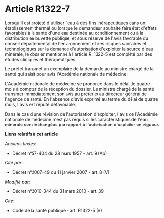 # Article R1322-7

Lorsqu'il est projeté d'utiliser l'eau à des fins thérapeutiques dans un établissement thermal ou lorsque le demandeur
souhaite faire état d'effets favorables à la santé d'une eau destinée au conditionnement ou à la distribution en buvette
publique, et sous réserve de l'avis favorable du conseil départemental de l'environnement et des risques sanitaires et
technologiques sur la demande d'autorisation d'exploiter la source d'eau minérale, le dossier mentionné à l'article R. 1322-5
est complété par des études cliniques et thérapeutiques. 

Le préfet transmet un exemplaire de la demande au ministre chargé de la santé qui saisit pour avis l'Académie nationale de
médecine.

L'Académie nationale de médecine se prononce dans le délai de quatre mois à compter de la réception du dossier. Le ministre
chargé de la santé transmet immédiatement son avis au préfet et au directeur général de l'agence de santé. En l'absence
d'avis exprimé au terme du délai de quatre mois, l'avis est réputé défavorable. 

Dans le cas d'une révision de l'autorisation d'exploiter, l'avis de l'Académie nationale de médecine n'est pas requis si les
caractéristiques de l'eau minérale sont inchangées par rapport à l'autorisation d'exploiter en vigueur.

**Liens relatifs à cet article**

_Anciens textes_:

  - Décret n°57-404 du 28 mars 1957 - art. 9 (Ab)

_Cité par_:

  - Décret n°2007-49 du 11 janvier 2007 - art. 8 (V)

_Modifié par_:

  - Décret n°2010-344 du 31 mars 2010 - art. 39

_Cite_:

  - Code de la santé publique - art. R1322-5 (V)
